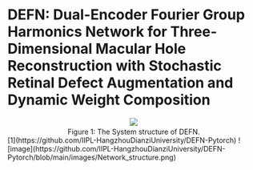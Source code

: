# DEFN: Dual-Encoder Fourier Group Harmonics Network for Three-Dimensional Macular Hole Reconstruction with Stochastic Retinal Defect Augmentation and Dynamic Weight Composition 
<div align=center>
<img src="https://github.com/IIPL-HangzhouDianziUniversity/DEFN-Pytorch/blob/main/images/System_structure.png">
</div>
<div align=center>Figure 1: The System structure of DEFN.</div>
[1](https://github.com/IIPL-HangzhouDianziUniversity/DEFN-Pytorch)
![image](https://github.com/IIPL-HangzhouDianziUniversity/DEFN-Pytorch/blob/main/images/Network_structure.png)
